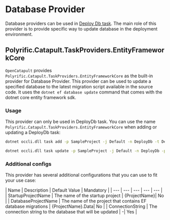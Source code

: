 # Database Provider

Database providers can be used in [Deploy Db task](../user-guides/job-definitions.md#deploydb). The main role of this provider is to provide specific way to update database in the deployment environment.

## Polyrific.Catapult.TaskProviders.EntityFrameworkCore

`OpenCatapult` provides `Polyrific.Catapult.TaskProviders.EntityFrameworkCore` as the built-in provider for Database Provider. This provider can be used to update a specified database to the latest migration script available in the source code. It uses the `dotnet ef database update` command that comes with the dotnet core entity framework sdk.

### Usage

This provider can only be used in DeployDb task. You can use the name `Polyrific.Catapult.TaskProviders.EntityFrameworkCore` when adding or updating a DeployDb task:

```sh
dotnet occli.dll task add -p SampleProject -j Default -n DeployDb -t DeployDb -prov Polyrific.Catapult.TaskProviders.EntityFrameworkCore
```

```sh
dotnet occli.dll task update -p SampleProject -j Default -n DeployDb -prov Polyrific.Catapult.TaskProviders.EntityFrameworkCore
```

### Additional configs

This provider has several additional configurations that you can use to fit your use case:

| Name | Description | Default Value | Mandatory |
| --- | --- | --- | --- | --- |
| StartupProjectName | The name of the startup project | {ProjectName}| No |
| DatabaseProjectName | The name of the project that contains EF database migrations | {ProjectName}.Data| No |
| ConnectionString | The connection string to the database that will be updated | -| Yes |